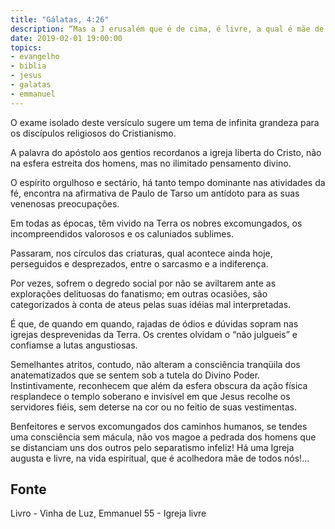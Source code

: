 ```yaml
---
title: "Gálatas, 4:26"
description: “Mas a J erusalém que é de cima, é livre, a qual é mãe de todos nós.” Paulo 
date: 2019-02-01 19:00:00
topics: 
- evangelho
- biblia
- jesus
- galatas
- emmanuel
---
```


O exame isolado deste versículo sugere um tema de infinita grandeza para
os discípulos religiosos do Cristianismo.

A palavra do apóstolo aos gentios recorda­nos a igreja liberta do Cristo, não
na esfera estreita dos homens, mas no ilimitado pensamento divino.

O espírito orgulhoso e sectário, há tanto tempo dominante nas atividades da
fé, encontra na afirmativa de Paulo de Tarso um antídoto para as suas venenosas
preocupações.

Em todas as épocas, têm vivido na Terra os nobres excomungados, os
incompreendidos valorosos e os caluniados sublimes.

Passaram, nos círculos das criaturas, qual acontece ainda hoje, perseguidos
e desprezados, entre o sarcasmo e a indiferença.

Por vezes, sofrem o degredo social por não se aviltarem ante as explorações
delituosas do fanatismo; em outras ocasiões, são categorizados à conta de ateus
pelas suas idéias mal interpretadas.

É que, de quando em quando, rajadas de ódios e dúvidas sopram nas igrejas
desprevenidas da Terra. Os crentes olvidam o “não julgueis” e confiam­se a lutas
angustiosas.

Semelhantes atritos, contudo, não alteram a consciência tranqüila dos
anatematizados que se sentem sob a tutela do Divino Poder. Instintivamente,
reconhecem que além da esfera obscura da ação física resplandece o templo
soberano e invisível em que Jesus recolhe os servidores fiéis, sem deter­se na cor ou
no feitio de suas vestimentas.

Benfeitores e servos excomungados dos caminhos humanos, se tendes uma
consciência sem mácula, não vos magoe a pedrada dos homens que se distanciam
uns dos outros pelo separatismo infeliz!
Há uma Igreja augusta e livre, na vida espiritual, que é acolhedora mãe de
todos nós!...


## Fonte
Livro - Vinha de Luz, Emmanuel
55 - Igreja livre
